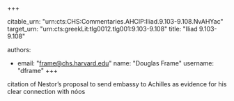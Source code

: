 +++


citable_urn: "urn:cts:CHS:Commentaries.AHCIP:Iliad.9.103-9.108.NvAHYac"
target_urn: "urn:cts:greekLit:tlg0012.tlg001:9.103-9.108"
title: "Iliad 9.103-9.108"

authors:
- email: "frame@chs.harvard.edu"
  name: "Douglas Frame"
  username: "dframe"
+++

<p>citation of Nestor’s proposal to send embassy to Achilles as evidence for his clear connection with nóos</p>